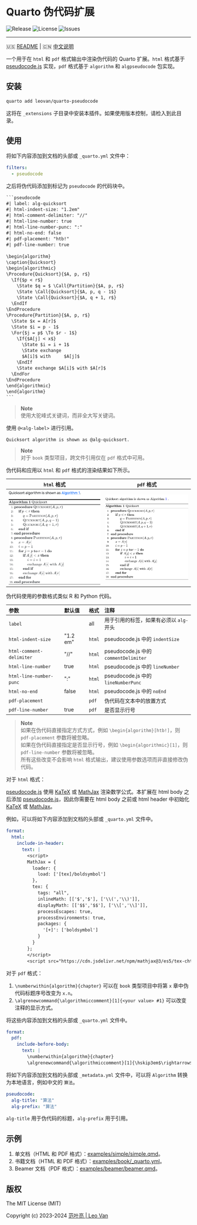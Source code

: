 # Quarto 伪代码扩展

![Release](https://img.shields.io/github/release/leovan/quarto-pseudocode.svg)
![License](https://img.shields.io/github/license/leovan/quarto-pseudocode.svg)
![Issues](https://img.shields.io/github/issues/leovan/quarto-pseudocode.svg)

---

🇺🇸 [README](README.md) | 🇨🇳 [中文说明](README.zh.md)

一个用于在 `html` 和 `pdf` 格式输出中渲染伪代码的 Quarto 扩展。`html` 格式基于 [pseudocode.js](https://github.com/SaswatPadhi/pseudocode.js) 实现，`pdf` 格式基于 `algorithm` 和 `algpseudocode` 包实现。

## 安装

```bash
quarto add leovan/quarto-pseudocode
```

这将在 `_extensions` 子目录中安装本插件。如果使用版本控制，请检入到此目录。

## 使用

将如下内容添加到文档的头部或 `_quarto.yml` 文件中：

```yml
filters:
  - pseudocode
```

之后将伪代码添加到标记为 `pseudocode` 的代码块中。

````
```pseudocode
#| label: alg-quicksort
#| html-indent-size: "1.2em"
#| html-comment-delimiter: "//"
#| html-line-number: true
#| html-line-number-punc: ":"
#| html-no-end: false
#| pdf-placement: "htb!"
#| pdf-line-number: true

\begin{algorithm}
\caption{Quicksort}
\begin{algorithmic}
\Procedure{Quicksort}{$A, p, r$}
  \If{$p < r$}
    \State $q = $ \Call{Partition}{$A, p, r$}
    \State \Call{Quicksort}{$A, p, q - 1$}
    \State \Call{Quicksort}{$A, q + 1, r$}
  \EndIf
\EndProcedure
\Procedure{Partition}{$A, p, r$}
  \State $x = A[r]$
  \State $i = p - 1$
  \For{$j = p$ \To $r - 1$}
    \If{$A[j] < x$}
      \State $i = i + 1$
      \State exchange
      $A[i]$ with     $A[j]$
    \EndIf
    \State exchange $A[i]$ with $A[r]$
  \EndFor
\EndProcedure
\end{algorithmic}
\end{algorithm}
```
````

> **Note**  
> 使用大驼峰式关键词，而非全大写关键词。

使用 `@<alg-label>` 进行引用。

```
Quicksort algorithm is shown as @alg-quicksort.
```

> **Note**  
> 对于 `book` 类型项目，跨文件引用仅在 `pdf` 格式中可用。

伪代码和应用以 `html` 和 `pdf` 格式的渲染结果如下所示。

| `html` 格式                      | `pdf` 格式                      |
| :------------------------------: | :-----------------------------: |
| ![](screenshots/html-format.png) | ![](screenshots/pdf-format.png) |

伪代码使用的参数格式类似 R 和 Python 代码。

| 参数                     | 默认值   | 格式   | 注释                                     |
| :----------------------- | :------- | :----- | :--------------------------------------- |
| `label`                  |          | all    | 用于引用的标签，如果有必须以 `alg-` 开头 |
| `html-indent-size`       | "1.2 em" | `html` | pseudocode.js 中的 `indentSize`          |
| `html-comment-delimiter` | "//"     | `html` | pseudocode.js 中的 `commentDelimiter`    |
| `html-line-number`       | true     | `html` | pseudocode.js 中的 `lineNumber`          |
| `html-line-number-punc`  | ":"      | `html` | pseudocode.js 中的 `lineNumberPunc`      |
| `html-no-end`            | false    | `html` | pseudocode.js 中的 `noEnd`               |
| `pdf-placement`          |          | `pdf`  | 伪代码在文本中的放置方式                 |
| `pdf-line-number`        | true     | `pdf`  | 是否显示行号                             |

> **Note**  
> 如果在伪代码直接指定方式方式，例如 `\begin{algorithm}[htb!]`，则 `pdf-placement` 参数将被忽略。  
> 如果在伪代码直接指定是否显示行号，例如 `\begin{algorithmic}[1]`，则 `pdf-line-number` 参数将被忽略。  
> 所有这些改变不会影响 `html` 格式输出，建议使用参数选项而非直接修改伪代码。

对于 `html` 格式：

[pseudocode.js](https://github.com/SaswatPadhi/pseudocode.js) 使用 [KaTeX](https://katex.org/) 或 [MathJax](https://www.mathjax.org/) 渲染数学公式。本扩展在 html body 之后添加 [pseudocode.js](https://github.com/SaswatPadhi/pseudocode.js)，因此你需要在 html body 之前或 html header 中初始化 [KaTeX](https://katex.org/) 或 [MathJax](https://www.mathjax.org/)。

例如，可以将如下内容添加到文档的头部或 `_quarto.yml` 文件中。

```yml
format:
  html:
    include-in-header:
      text: |
        <script>
        MathJax = {
          loader: {
            load: ['[tex]/boldsymbol']
          },
          tex: {
            tags: "all",
            inlineMath: [['$','$'], ['\\(','\\)']],
            displayMath: [['$$','$$'], ['\\[','\\]']],
            processEscapes: true,
            processEnvironments: true,
            packages: {
              '[+]': ['boldsymbol']
            }
          }
        };
        </script>
        <script src="https://cdn.jsdelivr.net/npm/mathjax@3/es5/tex-chtml-full.js" type="text/javascript"></script>
```

对于 `pdf` 格式：

1. `\numberwithin{algorithm}{chapter}` 可以在 `book` 类型项目中将第 `x` 章中伪代码标题序号改变为 `x.n`。
2. `\algrenewcommand{\algorithmiccomment}[1]{<your value> #1}` 可以改变注释的显示方式。

将这些内容添加到文档的头部或 `_quarto.yml` 文件中。

```yml
format:
  pdf:
    include-before-body:
      text: |
        \numberwithin{algorithm}{chapter}
        \algrenewcommand{\algorithmiccomment}[1]{\hskip3em$\rightarrow$ #1}
```

将如下内容添加到文档的头部或 `_metadata.yml` 文件中，可以将 `Algorithm` 转换为本地语言，例如中文的 `算法`。

```yml
pseudocode:
  alg-title: "算法"
  alg-prefix: "算法"
```

`alg-title` 用于伪代码的标题，`alg-prefix` 用于引用。

## 示例

1. 单文档（HTML 和 PDF 格式）：[examples/simple/simple.qmd](examples/simple/simple.qmd)。
2. 书籍文档（HTML 和 PDF 格式）：[examples/book/_quarto.yml](examples/book/_quarto.yml)。
3. Beamer 文档（PDF 格式）：[examples/beamer/beamer.qmd](examples/beamer/beamer.qmd)。

## 版权

The MIT License (MIT)

Copyright (c) 2023-2024 [范叶亮 | Leo Van](https://leovan.me)
